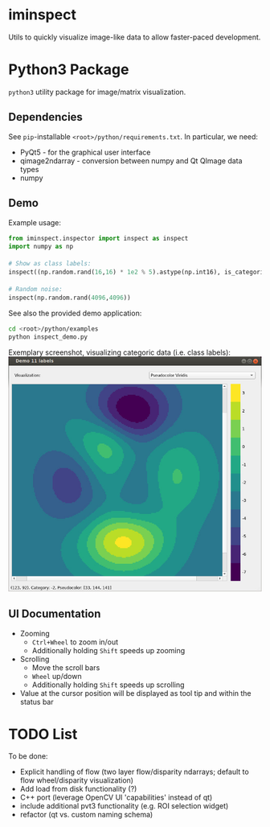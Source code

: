 # iminspect

Utils to quickly visualize image-like data to allow faster-paced development.

# Python3 Package
`python3` utility package for image/matrix visualization.
## Dependencies
See `pip`-installable `<root>/python/requirements.txt`.
In particular, we need:
* PyQt5 - for the graphical user interface
* qimage2ndarray - conversion between numpy and Qt QImage data types
* numpy

## Demo

Example usage:
```python
from iminspect.inspector import inspect as inspect
import numpy as np

# Show as class labels:
inspect((np.random.rand(16,16) * 1e2 % 5).astype(np.int16), is_categoric=True)

# Random noise:
inspect(np.random.rand(4096,4096))
```

See also the provided demo application:
```bash
cd <root>/python/examples
python inspect_demo.py
```

Exemplary screenshot, visualizing categoric data (i.e. class labels):
![Screenshot](./python/iminspect.jpg "Screenshot")

## UI Documentation
* Zooming
  * `Ctrl+Wheel` to zoom in/out
  * Additionally holding `Shift` speeds up zooming
* Scrolling
  * Move the scroll bars
  * `Wheel` up/down
  * Additionally holding `Shift` speeds up scrolling
* Value at the cursor position will be displayed as tool tip and within the status bar


# TODO List
To be done:
* Explicit handling of flow (two layer flow/disparity ndarrays; default to flow wheel/disparity visualization)
* Add load from disk functionality (?)
* C++ port (leverage OpenCV UI 'capabilities' instead of qt)
* include additional pvt3 functionality (e.g. ROI selection widget)
* refactor (qt vs. custom naming schema)

